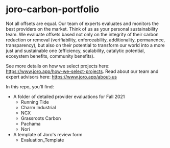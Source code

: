 # joro-carbon-portfolio

Not all offsets are equal. Our team of experts evaluates and monitors the best providers on the market. Think of us as your personal sustainability team. We evaluate offsets based not only on the integrity of their carbon reduction or removal (verifiability, enforceability, additionality, permanence, transparency), but also on their potential to transform our world into a more just and sustainable one (efficiency, scalability, catalytic potential, ecosystem benefits, community benefits). 

See more details on how we select projects here: https://www.joro.app/how-we-select-projects.
Read about our team and expert advisors here: https://www.joro.app/about-us

In this repo, you'll find:
* A folder of detailed provider evaluations for Fall 2021
    * Running Tide
    * Charm Industrial
    * NCX
    * Grassroots Carbon
    * Pachama
    * Nori
* A template of Joro's review form
    * Evaluation_Template
